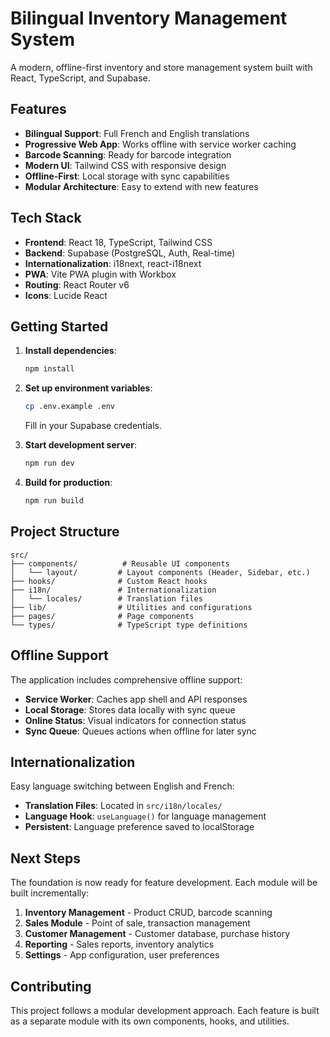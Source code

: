 # Bilingual Inventory Management System

A modern, offline-first inventory and store management system built with React, TypeScript, and Supabase.

## Features

- **Bilingual Support**: Full French and English translations
- **Progressive Web App**: Works offline with service worker caching
- **Barcode Scanning**: Ready for barcode integration
- **Modern UI**: Tailwind CSS with responsive design
- **Offline-First**: Local storage with sync capabilities
- **Modular Architecture**: Easy to extend with new features

## Tech Stack

- **Frontend**: React 18, TypeScript, Tailwind CSS
- **Backend**: Supabase (PostgreSQL, Auth, Real-time)
- **Internationalization**: i18next, react-i18next
- **PWA**: Vite PWA plugin with Workbox
- **Routing**: React Router v6
- **Icons**: Lucide React

## Getting Started

1. **Install dependencies**:
   ```bash
   npm install
   ```

2. **Set up environment variables**:
   ```bash
   cp .env.example .env
   ```
   Fill in your Supabase credentials.

3. **Start development server**:
   ```bash
   npm run dev
   ```

4. **Build for production**:
   ```bash
   npm run build
   ```

## Project Structure

```
src/
├── components/          # Reusable UI components
│   └── layout/         # Layout components (Header, Sidebar, etc.)
├── hooks/              # Custom React hooks
├── i18n/               # Internationalization
│   └── locales/        # Translation files
├── lib/                # Utilities and configurations
├── pages/              # Page components
└── types/              # TypeScript type definitions
```

## Offline Support

The application includes comprehensive offline support:

- **Service Worker**: Caches app shell and API responses
- **Local Storage**: Stores data locally with sync queue
- **Online Status**: Visual indicators for connection status
- **Sync Queue**: Queues actions when offline for later sync

## Internationalization

Easy language switching between English and French:

- **Translation Files**: Located in `src/i18n/locales/`
- **Language Hook**: `useLanguage()` for language management
- **Persistent**: Language preference saved to localStorage

## Next Steps

The foundation is now ready for feature development. Each module will be built incrementally:

1. **Inventory Management** - Product CRUD, barcode scanning
2. **Sales Module** - Point of sale, transaction management
3. **Customer Management** - Customer database, purchase history
4. **Reporting** - Sales reports, inventory analytics
5. **Settings** - App configuration, user preferences

## Contributing

This project follows a modular development approach. Each feature is built as a separate module with its own components, hooks, and utilities.
